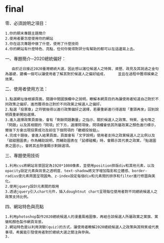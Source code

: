# final
零、必須說明之項目：

    1.你的期末專題主題簡介
    2.使用者要怎麼使用你的網站
    3.你在這次專題中做了什麼，使用了什麼技術
    4.你的網站有什麼特色、亮點，任何你覺得對評分有幫助的都可以在這邊寫上去。

一、專題簡介─2020總統偏好：
       
       由於近日接近2020臺灣總統大選，因此想以諸位候選人之特質、資歷、政見及其說過之金句為基礎，建構一個可以讓使用者了解其對於候選人之偏好組成，     並且在過程中獲得娛樂之效果。
       
二、使用者使用方法：
       
    1.點選網址後根據頁面，閱讀中間國旗欄中之說明，瞭解本網頁目的為讓使用者知道自己對於不同政策之偏好，進而獲得自己對於不同政黨之候選人之偏好。
    2.點選「投票章」之符號後得以進行政策偏好之選擇，若要重新進行得選取「重頭再來」回到說明頁重新開始選擇。
    3.進入選擇政策頁面後，會有「剩餘問題數量」之指示、關於候選人之政策、特質、金句等之「問題」以及其相關的「問項」於下方，選擇問項後，問項欄會依其所屬政黨之顏色進行標示，爾後下方會出現投票成功及前往下個問項的「繼續投按鈕」。
    4.完成十題後，會進入結果頁面，頁面會有「文字說明」使用者支持之政黨候選人之比例以及「甜甜圈圖表」作為輔助說明，而輔助圖表在「鼠標碰觸」時，會顯示其代表之政黨，「點選圖表之圖示」，會將其去除僅顯示剩餘選項。
    
三、專題使用技術

    1.利用css將網站背景固定為1920*1080像素，並使用position排版div和其他元素，以及opacity設定元素與背景之透明度、text-shadow將文字增加陰影和立體感、border-radius使元素周圍呈現圓角、z-index設定每個div和元素間的排序和filter進行修圖與美化。
    2.使用jquery設計元素間的取用
    3.透過jquery引入chart元件，插入doughtnut chart呈現每位使用者對不同總統候選人之政策支持比例。

四、網站特色與亮點

    1.利用photoshop製作2020總統候選人的漫畫風格圖像，再結合該候選人所屬政黨之黨旗、黨徽和顏色製作網頁背景。
    2.網站特色是以利用測驗(quiz)的方式，讓使用者瞭解2020總統候選人之政策與其特質或代表事項，希冀能引發使用者對於總統大選之關注與參與。
    3.
